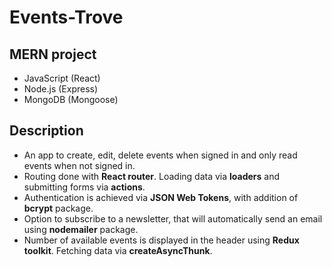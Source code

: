 # Events-Trove

<!-- [:arrow_forward: visit here](https://idyllic-cannoli-a55e05.netlify.app)

![Preview Screenshot](https://github.com/Andrij-Kolomijec/Workouts-app/blob/main/client/public/preview1.png)
![Preview Screenshot](https://github.com/Andrij-Kolomijec/Workouts-app/blob/main/client/public/preview2.png) -->

## MERN project

- JavaScript (React)
- Node.js (Express)
- MongoDB (Mongoose)

## Description

- An app to create, edit, delete events when signed in and only read events when not signed in.
- Routing done with **React router**. Loading data via **loaders** and submitting forms via **actions**.
- Authentication is achieved via **JSON Web Tokens**, with addition of **bcrypt** package.
- Option to subscribe to a newsletter, that will automatically send an email using **nodemailer** package.
- Number of available events is displayed in the header using **Redux toolkit**. Fetching data via **createAsyncThunk**.
